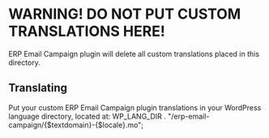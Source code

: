 # WARNING! DO NOT PUT CUSTOM TRANSLATIONS HERE!

ERP Email Campaign plugin will delete all custom translations placed in this directory.

## Translating
Put your custom ERP Email Campaign plugin translations in your WordPress language directory, located at: WP_LANG_DIR . "/erp-email-campaign/{$textdomain}-{$locale}.mo";
